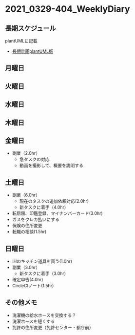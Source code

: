 # 2021_0329-404_WeeklyDiary

## 長期スケジュール

plantUMLに記載

- [長期計画plantUML版](../77_Schedule/private_schedule.pu)

## 月曜日

## 火曜日

## 水曜日

## 木曜日

## 金曜日

- 副業（2.0hr）
  - 急タスクの対応
  - 動画を撮影して、概要を説明する

## 土曜日

- 副業（6.0hr）
  - 現在のタスクの追加依頼対応(2.0hr)
  - 新タスクに着手（4.0hr)
- 転居届、印鑑登録、マイナンバーカード(3.0hr)
- ガスをクレカ払いにする
- 保険の住所変更
- 転職の相談(1.5hr)

## 日曜日

- IHのキッチン道具を買う(1.0hr)
- 副業（3.0hr）
  - 新タスクに着手（3.0hr)
- 確定申告(4.0hr)
- CircleCIノート(1.5hr)

## その他メモ

- 洗濯機の給水ホースを交換する？
- 洗濯ホースを短くする
- 免許の住所変更（免許センター・都庁前）
